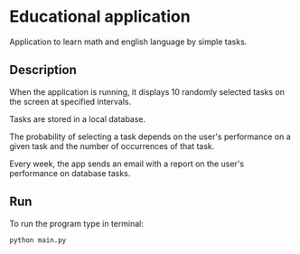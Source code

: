# Educational application

Application to learn math and english language by simple tasks.

## Description
When the application is running, it displays 10 randomly selected tasks on the screen at specified intervals.

Tasks are stored in a local database.

The probability of selecting a task depends on the user's performance on a given task and the number of occurrences of that task.

Every week, the app sends an email with a report on the user's performance on database tasks.

## Run
To run the program type in terminal:
```
python main.py
```
